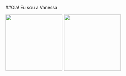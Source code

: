  ##Olá! Eu sou a Vanessa 

<img height="180em" src="https://github-readme-stats.vercel.app/api?username=vanessalb08&show_icons=true&theme=midnight-purple&include_all_commits=true&count_private=true"/>
  <img height="180em" src="https://github-readme-stats.vercel.app/api/top-langs/?username=vanessalb08&layout=compact&langs_count=16&theme=midnight-purple"/>
